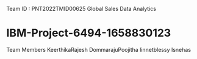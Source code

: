 Team ID : PNT2022TMID00625
Global Sales Data Analytics
# IBM-Project-6494-1658830123
Team Members
KeerthikaRajesh
DommarajuPoojitha
linnetblessy
Isnehas
